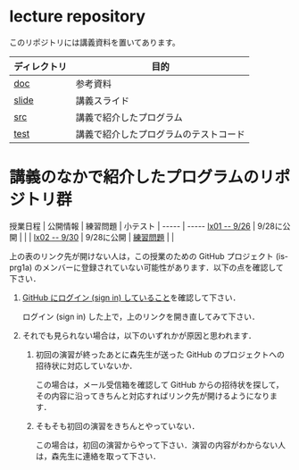 # **lecture** repository

このリポジトリには講義資料を置いてあります。

ディレクトリ | 目的
----- | -----
[doc](doc) | 参考資料
[slide](slide) | 講義スライド
[src](src) | 講義で紹介したプログラム
[test](test) | 講義で紹介したプログラムのテストコード

# 講義のなかで紹介したプログラムのリポジトリ群

授業日程 | 公開情報 | 練習問題 | 小テスト |
----- | -----
[lx01 -- 9/26](https://github.com/is-prg1a/lx01) | 9/28に公開 | | |
[lx02 -- 9/30](https://github.com/is-prg1a/lx02) | 9/28に公開 | [練習問題](https://github.com/is-prg1a/lx02/assignment.md) | |

上の表のリンク先が開けない人は，この授業のための GitHub プロジェクト (is-prg1a) のメンバーに登録されていない可能性があります．以下の点を確認して下さい．

1. [GitHub にログイン (sign in) していること](https://github.com/login)を確認して下さい．

    ログイン (sign in) した上で，上のリンクを開き直してみて下さい．


1. それでも見られない場合は，以下のいずれかが原因と思われます．

    1. 初回の演習が終ったあとに森先生が送った GitHub のプロジェクトへの招待状に対応していないか．
    
        この場合は，メール受信箱を確認して GitHub からの招待状を探して，その内容に沿ってきちんと対応すればリンク先が開けるようになります．

    1. そもそも初回の演習をきちんとやっていない．
    
        この場合は，初回の演習からやって下さい．演習の内容がわからない人は，森先生に連絡を取って下さい．

